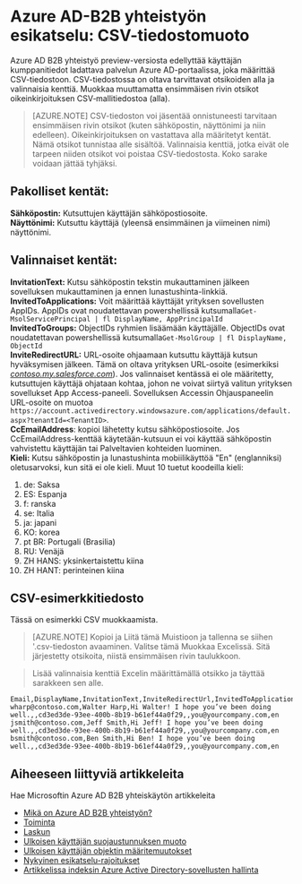 <properties
   pageTitle="Azure Active Directory-B2B yhteistyön esikatselu CSV-tiedostomuoto | Microsoft Azure"
   description="Azure Active Directory-B2B tukee yrityksen yhteydet ottamalla liikekumppanien käyttämään yrityksen sovellustesi valikoivasti"
   services="active-directory"
   documentationCenter=""
   authors="viv-liu"
   manager="cliffdi"
   editor=""
   tags=""/>

<tags
   ms.service="active-directory"
   ms.devlang="NA"
   ms.topic="article"
   ms.tgt_pltfrm="NA"
   ms.workload="identity"
   ms.date="05/09/2016"
   ms.author="viviali"/>

# <a name="azure-ad-b2b-collaboration-preview-csv-file-format"></a>Azure AD-B2B yhteistyön esikatselu: CSV-tiedostomuoto

Azure AD B2B yhteistyö preview-versiosta edellyttää käyttäjän kumppanitiedot ladattava palvelun Azure AD-portaalissa, joka määrittää CSV-tiedostoon. CSV-tiedostossa on oltava tarvittavat otsikoiden alla ja valinnaisia kenttiä. Muokkaa muuttamatta ensimmäisen rivin otsikot oikeinkirjoituksen CSV‑mallitiedostoa (alla).

>[AZURE.NOTE] CSV-tiedoston voi jäsentää onnistuneesti tarvitaan ensimmäisen rivin otsikot (kuten sähköpostin, näyttönimi ja niin edelleen). Oikeinkirjoituksen on vastattava alla määritetyt kentät. Nämä otsikot tunnistaa alle sisältöä. Valinnaisia kenttiä, jotka eivät ole tarpeen niiden otsikot voi poistaa CSV-tiedostosta. Koko sarake voidaan jättää tyhjäksi.

## <a name="required-fields-br"></a>Pakolliset kentät: <br/>
**Sähköpostin:** Kutsuttujen käyttäjän sähköpostiosoite. <br/>
**Näyttönimi:** Kutsuttu käyttäjä (yleensä ensimmäinen ja viimeinen nimi) näyttönimi.<br/>


## <a name="optional-fields-br"></a>Valinnaiset kentät: <br/>

**InvitationText:** Kutsu sähköpostin tekstin mukauttaminen jälkeen sovelluksen mukauttaminen ja ennen lunastushinta-linkkiä.<br/>
**InvitedToApplications:** Voit määrittää käyttäjät yrityksen sovellusten AppIDs. AppIDs ovat noudatettavan powershellissä kutsumalla`Get-MsolServicePrincipal | fl DisplayName, AppPrincipalId`<br/>
**InvitedToGroups:** ObjectIDs ryhmien lisäämään käyttäjälle. ObjectIDs ovat noudatettavan powershellissä kutsumalla`Get-MsolGroup | fl DisplayName, ObjectId`<br/>
**InviteRedirectURL:** URL-osoite ohjaamaan kutsuttu käyttäjä kutsun hyväksymisen jälkeen. Tämä on oltava yrityksen URL-osoite (esimerkiksi [*contoso.my.salesforce.com*](http://contoso.my.salesforce.com/)). Jos valinnaiset kentässä ei ole määritetty, kutsuttujen käyttäjä ohjataan kohtaa, johon ne voivat siirtyä valitun yrityksen sovellukset App Access-paneeli. Sovelluksen Accessin Ohjauspaneelin URL-osoite on muotoa `https://account.activedirectory.windowsazure.com/applications/default.aspx?tenantId=<TenantID>`.<br/>
**CcEmailAddress**: kopioi lähetetty kutsu sähköpostiosoite. Jos CcEmailAddress-kenttää käytetään-kutsuun ei voi käyttää sähköpostin vahvistettu käyttäjän tai Palveltavien kohteiden luominen.<br/>
**Kieli:** Kutsu sähköpostin ja lunastushinta mobiilikäyttöä "En" (englanniksi) oletusarvoksi, kun sitä ei ole kieli. Muut 10 tuetut koodeilla kieli:<br/>
1. de: Saksa<br/>
2. ES: Espanja<br/>
3. f: ranska<br/>
4. se: Italia<br/>
5. ja: japani<br/>
6. KO: korea<br/>
7. pt BR: Portugali (Brasilia)<br/>
8. RU: Venäjä<br/>
9. ZH HANS: yksinkertaistettu kiina<br/>
10. ZH HANT: perinteinen kiina<br/>

## <a name="sample-csv-file"></a>CSV-esimerkkitiedosto
Tässä on esimerkki CSV muokkaamista.

>[AZURE.NOTE] Kopioi ja Liitä tämä Muistioon ja tallenna se siihen '.csv-tiedoston avaaminen. Valitse tämä Muokkaa Excelissä. Sitä järjestetty otsikoita, niistä ensimmäisen rivin taulukkoon.

> Lisää valinnaisia kenttiä Excelin määrittämällä otsikko ja täyttää sarakkeen sen alle.

```
Email,DisplayName,InvitationText,InviteRedirectUrl,InvitedToApplications,InvitedToGroups,CcEmailAddress,Language
wharp@contoso.com,Walter Harp,Hi Walter! I hope you’ve been doing well.,,cd3ed3de-93ee-400b-8b19-b61ef44a0f29,,you@yourcompany.com,en
jsmith@contoso.com,Jeff Smith,Hi Jeff! I hope you’ve been doing well.,,cd3ed3de-93ee-400b-8b19-b61ef44a0f29,,you@yourcompany.com,en
bsmith@contoso.com,Ben Smith,Hi Ben! I hope you’ve been doing well.,,cd3ed3de-93ee-400b-8b19-b61ef44a0f29,,you@yourcompany.com,en

```

## <a name="related-articles"></a>Aiheeseen liittyviä artikkeleita
Hae Microsoftin Azure AD B2B yhteiskäytön artikkeleita

- [Mikä on Azure AD B2B yhteistyön?](active-directory-b2b-what-is-azure-ad-b2b.md)
- [Toiminta](active-directory-b2b-how-it-works.md)
- [Laskun](active-directory-b2b-detailed-walkthrough.md)
- [Ulkoisen käyttäjän suojaustunnuksen muoto](active-directory-b2b-references-external-user-token-format.md)
- [Ulkoisen käyttäjän objektin määritemuutokset](active-directory-b2b-references-external-user-object-attribute-changes.md)
- [Nykyinen esikatselu-rajoitukset](active-directory-b2b-current-preview-limitations.md)
- [Artikkelissa indeksin Azure Active Directory-sovellusten hallinta](active-directory-apps-index.md)
